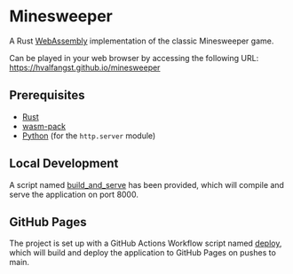 # Minesweeper

A Rust [WebAssembly](https://webassembly.org/) implementation of the classic Minesweeper game. 

Can be played in your web browser by accessing the following URL:
https://hvalfangst.github.io/minesweeper

## Prerequisites
- [Rust](https://www.rust-lang.org/tools/install)
- [wasm-pack](https://rustwasm.github.io/wasm-pack/installer/)
- [Python](https://www.python.org/downloads/) (for the `http.server` module)

## Local Development

A script named [build_and_serve](build_and_serve.sh) has been provided, which will compile and serve
the application on port 8000.

## GitHub Pages
The project is set up with a GitHub Actions Workflow script named [deploy](.github/workflows/deploy.yml), which will build and deploy the application to
GitHub Pages on pushes to main.